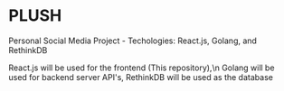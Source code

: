 # PLUSH
Personal Social Media Project - Techologies: React.js, Golang, and RethinkDB

React.js will be used for the frontend (This repository),\n
Golang will be used for backend server API's,
RethinkDB will be used as the database
